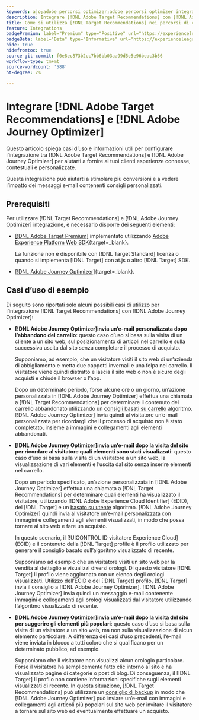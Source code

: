 ```yaml
---
keywords: ajo;adobe percorsi optimizer;adobe percorsi optimizer integrazione target;recommendations;target recommendations;integrazione
description: Integrare [!DNL Adobe Target Recommendations] con [!DNL Adobe Journey Optimizer].
title: Come si utilizza [!DNL Target Recommendations] nei percorsi di clienti utilizzando [!DNL Adobe Journey Optimizer]?
feature: Integrations
badgePremium: label="Premium" type="Positive" url="https://experienceleague.adobe.com/docs/target/using/introduction/intro.html?lang=en#premium newtab=true" tooltip="Vedi cosa è incluso in Target Premium."
badgeBeta: label="Beta" type="Informative" url="https://experienceleague.adobe.com/docs/target/using/introduction/intro.html?lang=it#beta newtab=true" tooltip="Cosa sono le funzioni beta in [!DNL Adobe Target]."
hide: true
hidefromtoc: true
source-git-commit: f0e8ec873b2cc7bb6bb03aa99d5e5e96beac3b56
workflow-type: tm+mt
source-wordcount: '588'
ht-degree: 2%

---
```


# Integrare [!DNL Adobe Target Recommendations] e [!DNL Adobe Journey Optimizer]

Questo articolo spiega casi d’uso e informazioni utili per configurare l’integrazione tra [!DNL Adobe Target Recommendations] e [!DNL Adobe Journey Optimizer] per aiutarti a fornire ai tuoi clienti esperienze connesse, contestuali e personalizzate.

Questa integrazione può aiutarti a stimolare più conversioni e a vedere l’impatto dei messaggi e-mail contenenti consigli personalizzati.

## Prerequisiti

Per utilizzare [!DNL Target Recommendations] e [!DNL Adobe Journey Optimizer] integrazione, è necessario disporre dei seguenti elementi:

* [[!DNL Adobe Target Premium]](/help/main/c-intro/intro.md#premium) implementato utilizzando [Adobe Experience Platform Web SDK](https://experienceleague.adobe.com/docs/target-dev/developer/client-side/aep-web-sdk.html?lang=it){target=_blank}.

  La funzione non è disponibile con [!DNL Target Standard] licenza o quando si implementa [!DNL Target] con at.js o altro [!DNL Target] SDK.

* [[!DNL Adobe Journey Optimizer]](https://experienceleague.adobe.com/docs/journey-optimizer/using/ajo-home.html){target=_blank}.

## Casi d’uso di esempio

Di seguito sono riportati solo alcuni possibili casi di utilizzo per l’integrazione [!DNL Target Recommendations] con [!DNL Adobe Journey Optimizer]:

* **[!DNL Adobe Journey Optimizer]invia un’e-mail personalizzata dopo l’abbandono del carrello**: questo caso d’uso si basa sulla visita di un cliente a un sito web, sul posizionamento di articoli nel carrello e sulla successiva uscita dal sito senza completare il processo di acquisto.

  Supponiamo, ad esempio, che un visitatore visiti il sito web di un’azienda di abbigliamento e metta due cappotti invernali e una felpa nel carrello. Il visitatore viene quindi distratto e lascia il sito web o non è sicuro degli acquisti e chiude il browser o l’app.

  Dopo un determinato periodo, forse alcune ore o un giorno, un’azione personalizzata in [!DNL Adobe Journey Optimizer] effettua una chiamata a [!DNL Target Recommendations] per determinare il contenuto del carrello abbandonato utilizzando un [consigli basati su carrello](/help/main/c-recommendations/c-algorithms/base-the-recommendation-on-a-recommendation-key.md) algoritmo. [!DNL Adobe Journey Optimizer] invia quindi al visitatore un’e-mail personalizzata per ricordargli che il processo di acquisto non è stato completato, insieme a immagini e collegamenti agli elementi abbandonati.

* **[!DNL Adobe Journey Optimizer]invia un’e-mail dopo la visita del sito per ricordare al visitatore quali elementi sono stati visualizzati**: questo caso d’uso si basa sulla visita di un visitatore a un sito web, la visualizzazione di vari elementi e l’uscita dal sito senza inserire elementi nel carrello.

  Dopo un periodo specificato, un’azione personalizzata in [!DNL Adobe Journey Optimizer] effettua una chiamata a [!DNL Target Recommendations] per determinare quali elementi ha visualizzato il visitatore, utilizzando [!DNL Adobe Experience Cloud Identifier] (EDID), del [!DNL Target] e un [basato su utente](/help/main/c-recommendations/c-algorithms/base-the-recommendation-on-a-recommendation-key.md) algoritmo. [!DNL Adobe Journey Optimizer] quindi invia al visitatore un’e-mail personalizzata con immagini e collegamenti agli elementi visualizzati, in modo che possa tornare al sito web e fare un acquisto.

  In questo scenario, il [!UICONTROL ID visitatore Experience Cloud] (ECID) e il contenuto della [!DNL Target] profile è il profilo utilizzato per generare il consiglio basato sull’algoritmo visualizzato di recente.

  Supponiamo ad esempio che un visitatore visiti un sito web per la vendita al dettaglio e visualizzi diversi orologi. Di questo visitatore [!DNL Target] Il profilo viene aggiornato con un elenco degli orologi visualizzati. Utilizzo dell’ECID e del [!DNL Target] profilo, [!DNL Target] invia il consiglio a [!DNL Adobe Journey Optimizer]. [!DNL Adobe Journey Optimizer] invia quindi un messaggio e-mail contenente immagini e collegamenti agli orologi visualizzati dal visitatore utilizzando l’algoritmo visualizzato di recente.

* **[!DNL Adobe Journey Optimizer]invia un’e-mail dopo la visita del sito per suggerire gli elementi più popolari**: questo caso d’uso si basa sulla visita di un visitatore a un sito web, ma non sulla visualizzazione di alcun elemento particolare. A differenza dei casi d’uso precedenti, l’e-mail viene inviata in blocco a tutti coloro che si qualificano per un determinato pubblico, ad esempio.

  Supponiamo che il visitatore non visualizzi alcun orologio particolare. Forse il visitatore ha semplicemente fatto clic intorno al sito e ha visualizzato pagine di categorie o post di blog. Di conseguenza, il [!DNL Target] Il profilo non contiene informazioni specifiche sugli elementi visualizzati di recente. In questa situazione, [!DNL Target Recommendations] può utilizzare un [consiglio di backup](/help/main/c-recommendations/c-algorithms/backup-recs.md) in modo che [!DNL Adobe Journey Optimizer] può inviare un’e-mail con immagini e collegamenti agli articoli più popolari sul sito web per invitare il visitatore a tornare sul sito web ed eventualmente effettuare un acquisto.


